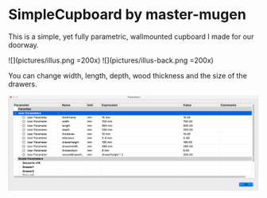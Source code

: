# SimpleCupboard by master-mugen

This is a simple, yet fully parametric, wallmounted cupboard I made for our doorway.

![](pictures/illus.png =200x) ![](pictures/illus-back.png =200x)

You can change width, length, depth, wood thickness and the size of the drawers.

![](pictures/params.png)
